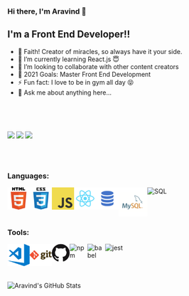 ### Hi there, I'm Aravind 👋




## I'm a Front End Developer!!

- 💯  Faith! Creator of miracles, so always have it your side.
- 🌱 I’m currently learning React.js 😇
- 👯 I’m looking to collaborate with other content creators
- 🥅 2021 Goals: Master Front End Development
- ⚡ Fun fact: I love to be in gym all day 😝
- 💬 Ask me about anything here...



<br />
<br />
<br />

<!-- <p><a href="https://www.linkedin.com/in/aravindmurgan/" rel="nofollow"><img height="40" width="40" src="https://www.vectorlogo.zone/logos/linkedin/linkedin-icon.svg" style="max-width:100%; margin-right:50px;"></a>
<a href="https://www.instagram.com/arvind_murgan/" rel="nofollow"><img height="40" width="40" src="https://www.vectorlogo.zone/logos/instagram/instagram-icon.svg" style="max-width:100%; margin-right:50px;"></a>
<a href="https://www.facebook.com/arvind.cj.96/" rel="nofollow"><img height="40" width="40" src="https://www.vectorlogo.zone/logos/facebook/facebook-icon.svg" style="max-width:100%; margin-right:50px;"></a>
<br></p> -->
<p><a href="https://www.linkedin.com/in/aravindmurgan/" rel="nofollow"><img height="30" src="https://camo.githubusercontent.com/a493f6833f99fb3c85788d6d9305e6b7a42b838e5ee5d138fd9a8214a7e77472/68747470733a2f2f696d672e736869656c64732e696f2f62616467652f6c696e6b6564696e2d2532333030373742352e7376673f267374796c653d666f722d7468652d6261646765266c6f676f3d6c696e6b6564696e266c6f676f436f6c6f723d7768697465" data-canonical-src="https://img.shields.io/badge/linkedin-%230077B5.svg?&amp;style=for-the-badge&amp;logo=linkedin&amp;logoColor=white" style="max-width:100%;"></a>
<a href="https://www.instagram.com/arvind_murgan/" rel="nofollow"><img height="30" src="https://camo.githubusercontent.com/5c3f3164b340475c38f1ec3d8c6d0c6e8656fbccac25d06cfb86477079b88638/68747470733a2f2f696d672e736869656c64732e696f2f62616467652f696e7374616772616d2d2532334534343035462e7376673f267374796c653d666f722d7468652d6261646765266c6f676f3d696e7374616772616d266c6f676f436f6c6f723d7768697465" data-canonical-src="https://img.shields.io/badge/instagram-%23E4405F.svg?&amp;style=for-the-badge&amp;logo=instagram&amp;logoColor=white" style="max-width:100%;"></a>
<a href="https://www.facebook.com/arvind.cj.96/" rel="nofollow"><img height="30" src="https://camo.githubusercontent.com/c4c06a397ab9bdae3a07af592524a7fc3b8ddc91c161332951b12ce5f5079959/68747470733a2f2f696d672e736869656c64732e696f2f62616467652f66616365626f6f6b2d2532333138373746322e7376673f267374796c653d666f722d7468652d6261646765266c6f676f3d66616365626f6f6b266c6f676f436f6c6f723d7768697465" data-canonical-src="https://img.shields.io/badge/facebook-%231877F2.svg?&amp;style=for-the-badge&amp;logo=facebook&amp;logoColor=white" style="max-width:100%;"></a>
<br></p>

<br />
<br />

### Languages:


<img align="left" alt="HTML5" width="50px" src="https://raw.githubusercontent.com/github/explore/80688e429a7d4ef2fca1e82350fe8e3517d3494d/topics/html/html.png" style = "max-width:100%;" /> 
<img align="left" alt="CSS3" width="50px" src="https://raw.githubusercontent.com/github/explore/80688e429a7d4ef2fca1e82350fe8e3517d3494d/topics/css/css.png"  style = "max-width:100%;" />
<img align="left" alt="JavaScript" width="50px" src="https://raw.githubusercontent.com/github/explore/80688e429a7d4ef2fca1e82350fe8e3517d3494d/topics/javascript/javascript.png"  style = "max-width:100%;" />
<img align="left" alt="React" width="50px" src="https://raw.githubusercontent.com/github/explore/80688e429a7d4ef2fca1e82350fe8e3517d3494d/topics/react/react.png"  style = "max-width:100%;"/>
<img align="left" alt="SQL" width="50px" src="https://raw.githubusercontent.com/github/explore/80688e429a7d4ef2fca1e82350fe8e3517d3494d/topics/sql/sql.png" style = "max-width:100%;" /> 
<img align="left" alt="MySQL" width="65px" src="https://raw.githubusercontent.com/github/explore/80688e429a7d4ef2fca1e82350fe8e3517d3494d/topics/mysql/mysql.png"  style = "max-width:100%;"/>
<img align="left" alt="SQL" width="50px" src="https://www.vectorlogo.zone/logos/getbootstrap/getbootstrap-icon.svg" style = "max-width:100%;" /> 

</br>
</br>
<br />
<br />


### Tools:
<img align="left" alt="Visual Studio Code" width="50px" src="https://raw.githubusercontent.com/github/explore/80688e429a7d4ef2fca1e82350fe8e3517d3494d/topics/visual-studio-code/visual-studio-code.png" style = "max-width:100%;" />
<img align="left" alt="Git" width="50px" src="https://raw.githubusercontent.com/github/explore/80688e429a7d4ef2fca1e82350fe8e3517d3494d/topics/git/git.png" style = "max-width:100%;" /> 
<img align="left" alt="GitHub" width="40px" src="https://raw.githubusercontent.com/github/explore/78df643247d429f6cc873026c0622819ad797942/topics/github/github.png" style = "max-width:100%;" />
<img align="left" alt="npm" width="40px" src="https://camo.githubusercontent.com/1293c7d8a99e4f28dd93a169d36badb926494903099d9b90e0876c2e753d2eaf/68747470733a2f2f7777772e766563746f726c6f676f2e7a6f6e652f6c6f676f732f6e706d6a732f6e706d6a732d69636f6e2e737667" data-canonical-src="https://www.vectorlogo.zone/logos/npmjs/npmjs-icon.svg" style="max-width:100%;">
<img align="left" alt="babel" width="40px" src="https://www.vectorlogo.zone/logos/babeljs/babeljs-icon.svg" style="max-width:100%;">
<img align="left" alt="jest" width="40px" src="https://www.vectorlogo.zone/logos/jestjsio/jestjsio-icon.svg"  style="max-width:100%;">




</br>
</br>
</br>
</br>
</br>


<img align="left" alt="Aravind's GitHub Stats" src="https://github-readme-stats.codestackr.vercel.app/api?username=AravindMurgan&show_icons=true&hide_border=true" />



